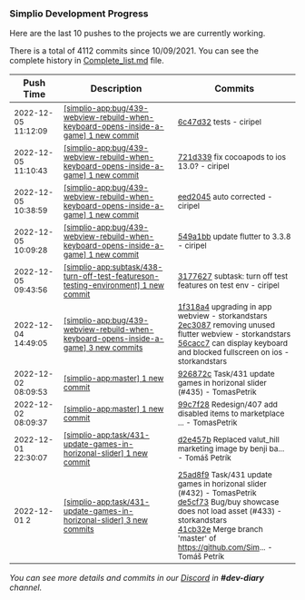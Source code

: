 
### Simplio Development Progress

Here are the last 10 pushes to the projects we are currently working.

There is a total of 4112 commits since 10/09/2021. You can see the complete history in
 [Complete_list.md](Complete_list.md) file.

| Push Time | Description | Commits |
| --- | --- | --- |
| <sub>2022-12-05 11:12:09</sub> | <sub>[[simplio-app:bug/439\-webview\-rebuild\-when\-keyboard\-opens\-inside\-a\-game] 1 new commit](https://github.com/SimplioOfficial/simplio-app/commit/6c47d320aa003824b42e94047fbeb2f5c4cd3dc8)</sub> | <sub>[6c47d32](https://github.com/SimplioOfficial/simplio-app/commit/6c47d320aa003824b42e94047fbeb2f5c4cd3dc8) tests - ciripel</sub> |
| <sub>2022-12-05 11:10:43</sub> | <sub>[[simplio-app:bug/439\-webview\-rebuild\-when\-keyboard\-opens\-inside\-a\-game] 1 new commit](https://github.com/SimplioOfficial/simplio-app/commit/721d3392ea5847243469ce44f461bdeca9487c16)</sub> | <sub>[721d339](https://github.com/SimplioOfficial/simplio-app/commit/721d3392ea5847243469ce44f461bdeca9487c16) fix cocoapods to ios 13.0? - ciripel</sub> |
| <sub>2022-12-05 10:38:59</sub> | <sub>[[simplio-app:bug/439\-webview\-rebuild\-when\-keyboard\-opens\-inside\-a\-game] 1 new commit](https://github.com/SimplioOfficial/simplio-app/commit/eed2045302af222867f92b7966b5fdbee3adb728)</sub> | <sub>[eed2045](https://github.com/SimplioOfficial/simplio-app/commit/eed2045302af222867f92b7966b5fdbee3adb728) auto corrected - ciripel</sub> |
| <sub>2022-12-05 10:09:28</sub> | <sub>[[simplio-app:bug/439\-webview\-rebuild\-when\-keyboard\-opens\-inside\-a\-game] 1 new commit](https://github.com/SimplioOfficial/simplio-app/commit/549a1bb62c8c90fc20bf29b4908c6489cea19206)</sub> | <sub>[549a1bb](https://github.com/SimplioOfficial/simplio-app/commit/549a1bb62c8c90fc20bf29b4908c6489cea19206) update flutter to 3.3.8 - ciripel</sub> |
| <sub>2022-12-05 09:43:56</sub> | <sub>[[simplio-app:subtask/438\-turn\-off\-test\-featureson\-testing\-environment] 1 new commit](https://github.com/SimplioOfficial/simplio-app/commit/31776273830b71c027f36b94d4e0c526f72c6004)</sub> | <sub>[3177627](https://github.com/SimplioOfficial/simplio-app/commit/31776273830b71c027f36b94d4e0c526f72c6004) subtask: turn off test features on test env - ciripel</sub> |
| <sub>2022-12-04 14:49:05</sub> | <sub>[[simplio-app:bug/439\-webview\-rebuild\-when\-keyboard\-opens\-inside\-a\-game] 3 new commits](https://github.com/SimplioOfficial/simplio-app/compare/926872cf971e...56cacc7da5bf)</sub> | <sub>[1f318a4](https://github.com/SimplioOfficial/simplio-app/commit/1f318a4a2b9157697c0a12e324df32d128642d31) upgrading in app webview - storkandstars<br>[2ec3087](https://github.com/SimplioOfficial/simplio-app/commit/2ec308745b39dccaaeebf78301cfc784c7d803fa) removing unused flutter webview - storkandstars<br>[56cacc7](https://github.com/SimplioOfficial/simplio-app/commit/56cacc7da5bfecaa6b1f4b1a5693b1fda256e063) can display keyboard and blocked fullscreen on ios - storkandstars</sub> |
| <sub>2022-12-02 08:09:53</sub> | <sub>[[simplio-app:master] 1 new commit](https://github.com/SimplioOfficial/simplio-app/commit/926872cf971ed83210bb08e0cee155383110f03e)</sub> | <sub>[926872c](https://github.com/SimplioOfficial/simplio-app/commit/926872cf971ed83210bb08e0cee155383110f03e) Task/431 update games in horizonal slider (#435) - TomasPetrik</sub> |
| <sub>2022-12-02 08:09:37</sub> | <sub>[[simplio-app:master] 1 new commit](https://github.com/SimplioOfficial/simplio-app/commit/99c7f2896a5492f5db476b2cf223259bb5eb01d7)</sub> | <sub>[99c7f28](https://github.com/SimplioOfficial/simplio-app/commit/99c7f2896a5492f5db476b2cf223259bb5eb01d7) Redesign/407 add disabled items to marketplace ... - TomasPetrik</sub> |
| <sub>2022-12-01 22:30:07</sub> | <sub>[[simplio-app:task/431\-update\-games\-in\-horizonal\-slider] 1 new commit](https://github.com/SimplioOfficial/simplio-app/commit/d2e457b1ebb30e16f57398ca7791c312a622534b)</sub> | <sub>[d2e457b](https://github.com/SimplioOfficial/simplio-app/commit/d2e457b1ebb30e16f57398ca7791c312a622534b) Replaced valut_hill marketing image by benji ba... - Tomáš Petrík</sub> |
| <sub>2022-12-01 2</sub> | <sub>[[simplio-app:task/431\-update\-games\-in\-horizonal\-slider] 3 new commits](https://github.com/SimplioOfficial/simplio-app/compare/b58c41dd52b4...41cb32e7a992)</sub> | <sub>[25ad8f9](https://github.com/SimplioOfficial/simplio-app/commit/25ad8f9d5ddfb3364172f78b76aec52b26a74d25) Task/431 update games in horizonal slider (#432) - TomasPetrik<br>[de5cf73](https://github.com/SimplioOfficial/simplio-app/commit/de5cf73d30550608c4bcf225dfc50f91a3e06dfb) Bug/buy showcase does not load asset (#433) - storkandstars<br>[41cb32e](https://github.com/SimplioOfficial/simplio-app/commit/41cb32e7a992210393a62fefaf6c4f4e9daafd16) Merge branch 'master' of https://github.com/Sim... - Tomáš Petrík</sub> |

_You can see more details and commits in our [Discord](https://discord.gg/aKhjuwZmdP) in **#dev-diary** channel._
